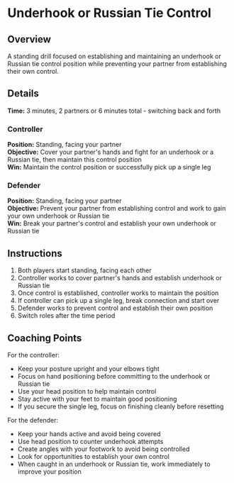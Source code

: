 # Underhook or Russian Tie Control

## Overview
A standing drill focused on establishing and maintaining an underhook or Russian tie control position while preventing your partner from establishing their own control.

## Details
**Time:** 3 minutes, 2 partners or 6 minutes total - switching back and forth  

### Controller
**Position:** Standing, facing your partner  
**Objective:** Cover your partner's hands and fight for an underhook or a Russian tie, then maintain this control position  
**Win:** Maintain the control position or successfully pick up a single leg  

### Defender
**Position:** Standing, facing your partner  
**Objective:** Prevent your partner from establishing control and work to gain your own underhook or Russian tie  
**Win:** Break your partner's control and establish your own underhook or Russian tie  

## Instructions
1. Both players start standing, facing each other
2. Controller works to cover partner's hands and establish underhook or Russian tie
3. Once control is established, controller works to maintain the position
4. If controller can pick up a single leg, break connection and start over
5. Defender works to prevent control and establish their own position
6. Switch roles after the time period

## Coaching Points
For the controller:
- Keep your posture upright and your elbows tight
- Focus on hand positioning before committing to the underhook or Russian tie
- Use your head position to help maintain control
- Stay active with your feet to maintain good positioning
- If you secure the single leg, focus on finishing cleanly before resetting

For the defender:
- Keep your hands active and avoid being covered
- Use head position to counter underhook attempts
- Create angles with your footwork to avoid being controlled
- Look for opportunities to establish your own control
- When caught in an underhook or Russian tie, work immediately to improve your position
